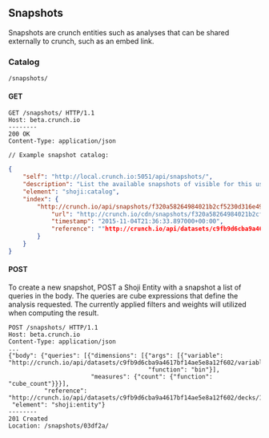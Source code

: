 ## Snapshots

Snapshots are crunch entities such as analyses that can be shared externally to crunch, such as an embed link.

### Catalog

`/snapshots/`

#### GET

```http
GET /snapshots/ HTTP/1.1
Host: beta.crunch.io
--------
200 OK
Content-Type: application/json
```

```
// Example snapshot catalog:
```

```json
{
    "self": "http://local.crunch.io:5051/api/snapshots/", 
    "description": "List the available snapshots of visible for this user", 
    "element": "shoji:catalog",
    "index": {
        "http://crunch.io/api/snapshots/f320a58264984021b2cf5230d316e49f/": {
            "url": "http://crunch.io/cdn/snapshots/f320a58264984021b2cf5230d316e49f.json", 
            "timestamp": "2015-11-04T21:36:33.897000+00:00", 
            "reference": ""http://crunch.io/api/datasets/c9fb9d6cba9a4617bf14ae5e8a12f602/decks/14ae5e8a12f602c9fb9d6cba9a4617bf/""
        }
    } 
}
```

#### POST

To create a new snapshot, POST a Shoji Entity with a snapshot a list of queries in the body.
The queries are cube expressions that define the analysis requested.
The currently applied filters and weights will utilized when computing the result.  

```http
POST /snapshots/ HTTP/1.1
Host: beta.crunch.io
Content-Type: application/json
...
{"body": {"queries": [{"dimensions": [{"args": [{"variable": "http://crunch.io/api/datasets/c9fb9d6cba9a4617bf14ae5e8a12f602/variables/000000/"}],
                                       "function": "bin"}],
                       "measures": {"count": {"function": "cube_count"}}}],
          "reference": "http://crunch.io/api/datasets/c9fb9d6cba9a4617bf14ae5e8a12f602/decks/14ae5e8a12f602c9fb9d6cba9a4617bf/"},
 "element": "shoji:entity"}
--------
201 Created
Location: /snapshots/03df2a/
```
